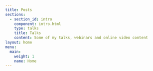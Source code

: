 ```yaml
---
title: Posts
sections:
  - section_id: intro
    component: intro.html
    type: talks
    title: Talks
    content: Some of my talks, webinars and online video content
layout: home
menu:
  main:
    weight: 1
    name: Home
---
```


